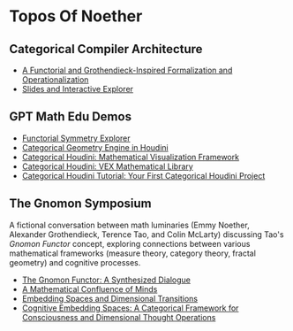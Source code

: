 # Topos Of Noether

## Categorical Compiler Architecture

- [A Functorial and Grothendieck-Inspired Formalization and Operationalization](cat-compiler/cat-compiler-paper.md)
- [Slides and Interactive Explorer](cat-compiler/cat-compiler-slides.html)

## GPT Math Edu Demos
- [Functorial Symmetry Explorer](gpt-demos/categorical-symmetry-lab.html)
- [Categorical Geometry Engine in Houdini](gpt-demos/categorical-houdini-guide.html)
- [Categorical Houdini: Mathematical Visualization Framework](gpt-demos/hou-categorical_houdini_framework.md)
- [Categorical Houdini: VEX Mathematical Library](gpt-demos/hou-kan_extension_vex_library.vex.txt)
- [Categorical Houdini Tutorial: Your First Categorical Houdini Project](gpt-demos/hou-first_categorical_project.md)

## The Gnomon Symposium

A fictional conversation between math luminaries (Emmy Noether, Alexander Grothendieck, Terence Tao, and Colin McLarty) discussing Tao's *Gnomon Functor* concept,
exploring connections between various mathematical frameworks (measure theory, category theory, fractal geometry) and cognitive processes.

- [The Gnomon Functor: A Synthesized Dialogue](gnom-symp/00-gnomon-functor.md)
- [A Mathematical Confluence of Minds](gnom-symp/01-math-mind-confluence.md)
- [Embedding Spaces and Dimensional Transitions](gnom-symp/02-spaces-dimensional-transitions.md)
- [Cognitive Embedding Spaces: A Categorical Framework for Consciousness and Dimensional Thought Operations](gnom-symp/03-cog-embed-spaces.md)
